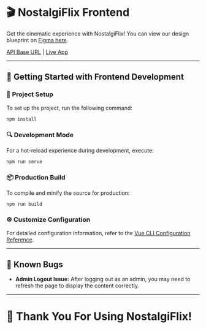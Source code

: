 # 🎬 **NostalgiFlix Frontend**

Get the cinematic experience with NostalgiFlix! You can view our design blueprint on [Figma here](https://www.figma.com/file/ND7mX4vyA5tai77Xhfa44z/Nostalgiflix?type=design&t=GemX0qthfIzG0YSv-6).

[API Base URL](https://backendnost.onrender.com/) | [Live App](https://nostalgiflix-dbf2c.web.app/)

---

## 🚀 **Getting Started with Frontend Development**

### 🔧 **Project Setup**
To set up the project, run the following command:

```
npm install
```

### 🔍 **Development Mode**
For a hot-reload experience during development, execute:

```
npm run serve
```

### 📦 **Production Build**
To compile and minify the source for production:

```
npm run build
```

### ⚙️ **Customize Configuration**
For detailed configuration information, refer to the [Vue CLI Configuration Reference](https://cli.vuejs.org/config/).

---

## 🐞 **Known Bugs**

- **Admin Logout Issue:** After logging out as an admin, you may need to refresh the page to display the content correctly.

---

# 🙏 **Thank You For Using NostalgiFlix!**


